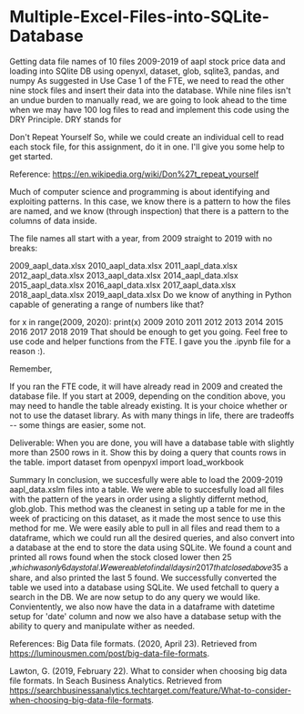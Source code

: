 # Multiple-Excel-Files-into-SQLite-Database
Getting data file names of 10 files 2009-2019 of aapl stock price data and loading into SQlite DB using openyxl, dataset, glob, sqlite3, pandas, and numpy
As suggested in Use Case 1 of the FTE, we need to read the other nine stock files and insert their data into the database. While nine files isn't an undue burden to manually read, we are going to look ahead to the time when we may have 100 log files to read and implement this code using the DRY Principle. DRY stands for

Don't Repeat Yourself So, while we could create an individual cell to read each stock file, for this assignment, do it in one. I'll give you some help to get started.

Reference: https://en.wikipedia.org/wiki/Don%27t_repeat_yourself

Much of computer science and programming is about identifying and exploiting patterns. In this case, we know there is a pattern to how the files are named, and we know (through inspection) that there is a pattern to the columns of data inside.

The file names all start with a year, from 2009 straight to 2019 with no breaks:

2009_aapl_data.xlsx 2010_aapl_data.xlsx 2011_aapl_data.xlsx 2012_aapl_data.xlsx 2013_aapl_data.xlsx 2014_aapl_data.xlsx 2015_aapl_data.xlsx 2016_aapl_data.xlsx 2017_aapl_data.xlsx 2018_aapl_data.xlsx 2019_aapl_data.xlsx Do we know of anything in Python capable of generating a range of numbers like that?

for x in range(2009, 2020): print(x) 2009 2010 2011 2012 2013 2014 2015 2016 2017 2018 2019 That should be enough to get you going. Feel free to use code and helper functions from the FTE. I gave you the .ipynb file for a reason :).

Remember,

If you ran the FTE code, it will have already read in 2009 and created the database file. If you start at 2009, depending on the condition above, you may need to handle the table already existing. It is your choice whether or not to use the dataset library. As with many things in life, there are tradeoffs -- some things are easier, some not.

Deliverable:
When you are done, you will have a database table with slightly more than 2500 rows in it. Show this by doing a query that counts rows in the table. import dataset from openpyxl import load_workbook


Summary
In conclusion, we succesfully were able to load the 2009-2019 aapl_data.xslm files into a table. We were able to succesfully load all files with the pattern of the years in order using a slightly differnt method, glob.glob. This method was the cleanest in seting up a table for me in the week of practicing on this dataset, as it made the most sence to use this method for me. We were easily able to pull in all files and read them to a dataframe, which we could run all the desired queries, and also convert into a database at the end to store the data using SQLite. We found a count and printed all rows found when the stock closed lower then 25 ,𝑤ℎ𝑖𝑐ℎ𝑤𝑎𝑠𝑜𝑛𝑙𝑦6𝑑𝑎𝑦𝑠𝑡𝑜𝑡𝑎𝑙.𝑊𝑒𝑤𝑒𝑟𝑒𝑎𝑏𝑙𝑒𝑡𝑜𝑓𝑖𝑛𝑑𝑎𝑙𝑙𝑑𝑎𝑦𝑠𝑖𝑛2017𝑡ℎ𝑎𝑡𝑐𝑙𝑜𝑠𝑒𝑑𝑎𝑏𝑜𝑣𝑒35  a share, and also printed the last 5 found. We successfully converted the table we used into a database using SQLite. We used fetchall to query a search in the DB. We are now setup to do any query we would like. Convientently, we also now have the data in a dataframe with datetime setup for 'date' column and now we also have a database setup with the ability to query and manipulate wither as needed.

References:
Big Data file formats. (2020, April 23). Retrieved from https://luminousmen.com/post/big-data-file-formats.

Lawton, G. (2019, February 22). What to consider when choosing big data file formats. In Seach Business Analytics. Retrieved from https://searchbusinessanalytics.techtarget.com/feature/What-to-consider-when-choosing-big-data-file-formats.

